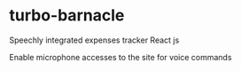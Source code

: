 # turbo-barnacle
Speechly integrated expenses tracker 
React js 

Enable microphone accesses to the site for voice commands
